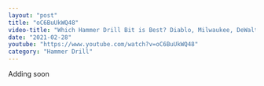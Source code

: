 ```yaml
---
layout: "post"
title: "oC6BuUkWQ48"
video-title: "Which Hammer Drill Bit is Best? Diablo, Milwaukee, DeWalt, Bosch, Irwin, Makita, Ryobi"
date: "2021-02-28"
youtube: "https://www.youtube.com/watch?v=oC6BuUkWQ48"
category: "Hammer Drill"
---
```

<div class="space-y-1"><p class="text-gray-400">Adding soon</p></div>